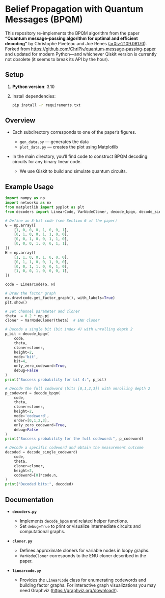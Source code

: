# Belief Propagation with Quantum Messages (BPQM)

This repository re-implements the BPQM algorithm from the paper
**“Quantum message-passing algorithm for optimal and efficient decoding”**
by Christophe Piveteau and Joe Renes ([arXiv:2109.08170](https://arxiv.org/abs/2109.08170)).
Forked from https://github.com/ChriPiv/quantum-message-passing-paper and updated for modern Python—and whichever Qiskit version is currently not obsolete (it seems to break its API by the hour).

## Setup

1. **Python version**: 3.10
2. Install dependencies:

   ```bash
   pip install -r requirements.txt
   ```

## Overview

* Each subdirectory corresponds to one of the paper’s figures.

  * `gen_data.py` — generates the data
  * `plot_data.py` — creates the plot using Matplotlib

* In the main directory, you’ll find code to construct BPQM decoding circuits for any binary linear code.

  * We use Qiskit to build and simulate quantum circuits.

## Example Usage

```python
import numpy as np
import networkx as nx
from matplotlib import pyplot as plt
from decoders import LinearCode, VarNodeCloner, decode_bpqm, decode_single_codeword

# Define an 8-bit code (see Section 6 of the paper)
G = np.array([
    [1, 0, 0, 0, 1, 0, 0, 1],
    [0, 1, 0, 0, 1, 1, 0, 0],
    [0, 0, 1, 0, 0, 1, 1, 0],
    [0, 0, 0, 1, 0, 0, 1, 1],
])
H = np.array([
    [1, 1, 0, 0, 1, 0, 0, 0],
    [0, 1, 1, 0, 0, 1, 0, 0],
    [0, 0, 1, 1, 0, 0, 1, 0],
    [1, 0, 0, 1, 0, 0, 0, 1],
])

code = LinearCode(G, H)

# Draw the factor graph
nx.draw(code.get_factor_graph(), with_labels=True)
plt.show()

# Set channel parameter and cloner
theta  = 0.2 * np.pi
cloner = VarNodeCloner(theta)  # ENU cloner

# Decode a single bit (bit index 4) with unrolling depth 2
p_bit = decode_bpqm(
    code,
    theta,
    cloner=cloner,
    height=2,
    mode='bit',
    bit=4,
    only_zero_codeword=True,
    debug=False
)
print("Success probability for bit 4:", p_bit)

# Decode the full codeword (bits [0,1,2,3]) with unrolling depth 2
p_codeword = decode_bpqm(
    code,
    theta,
    cloner=cloner,
    height=2,
    mode='codeword',
    order=[0,1,2,3],
    only_zero_codeword=True,
    debug=False
)
print("Success probability for the full codeword:", p_codeword)

# Decode a specific codeword and obtain the measurement outcome
decoded = decode_single_codeword(
    code,
    theta,
    cloner=cloner,
    height=2,
    codeword=[0]*code.n,
)
print("Decoded bits:", decoded)
```

## Documentation

* **`decoders.py`**

  * Implements `decode_bpqm` and related helper functions.
  * Set `debug=True` to print or visualize intermediate circuits and computational graphs.

* **`cloner.py`**

  * Defines approximate cloners for variable nodes in loopy graphs.
  * `VarNodeCloner` corresponds to the ENU cloner described in the paper.
* **`linearcode.py`**
  * Provides the `LinearCode` class for enumerating codewords and building factor graphs.
    For interactive graph visualizations you may need Graphviz
    (<https://graphviz.org/download/>).
